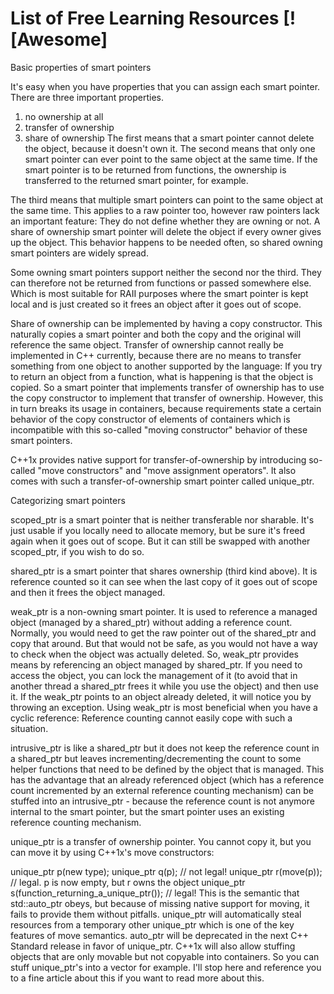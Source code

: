 # List of Free Learning Resources [![Awesome]

Basic properties of smart pointers

It's easy when you have properties that you can assign each smart pointer. There are three important properties.

1) no ownership at all
2) transfer of ownership
3) share of ownership
The first means that a smart pointer cannot delete the object, because it doesn't own it. The second means that only one smart pointer can ever point to the same object at the same time. If the smart pointer is to be returned from functions, the ownership is transferred to the returned smart pointer, for example.

The third means that multiple smart pointers can point to the same object at the same time. This applies to a raw pointer too, however raw pointers lack an important feature: They do not define whether they are owning or not. A share of ownership smart pointer will delete the object if every owner gives up the object. This behavior happens to be needed often, so shared owning smart pointers are widely spread.

Some owning smart pointers support neither the second nor the third. They can therefore not be returned from functions or passed somewhere else. Which is most suitable for RAII purposes where the smart pointer is kept local and is just created so it frees an object after it goes out of scope.

Share of ownership can be implemented by having a copy constructor. This naturally copies a smart pointer and both the copy and the original will reference the same object. Transfer of ownership cannot really be implemented in C++ currently, because there are no means to transfer something from one object to another supported by the language: If you try to return an object from a function, what is happening is that the object is copied. So a smart pointer that implements transfer of ownership has to use the copy constructor to implement that transfer of ownership. However, this in turn breaks its usage in containers, because requirements state a certain behavior of the copy constructor of elements of containers which is incompatible with this so-called "moving constructor" behavior of these smart pointers.

C++1x provides native support for transfer-of-ownership by introducing so-called "move constructors" and "move assignment operators". It also comes with such a transfer-of-ownership smart pointer called unique_ptr.

Categorizing smart pointers

scoped_ptr is a smart pointer that is neither transferable nor sharable. It's just usable if you locally need to allocate memory, but be sure it's freed again when it goes out of scope. But it can still be swapped with another scoped_ptr, if you wish to do so.

shared_ptr is a smart pointer that shares ownership (third kind above). It is reference counted so it can see when the last copy of it goes out of scope and then it frees the object managed.

weak_ptr is a non-owning smart pointer. It is used to reference a managed object (managed by a shared_ptr) without adding a reference count. Normally, you would need to get the raw pointer out of the shared_ptr and copy that around. But that would not be safe, as you would not have a way to check when the object was actually deleted. So, weak_ptr provides means by referencing an object managed by shared_ptr. If you need to access the object, you can lock the management of it (to avoid that in another thread a shared_ptr frees it while you use the object) and then use it. If the weak_ptr points to an object already deleted, it will notice you by throwing an exception. Using weak_ptr is most beneficial when you have a cyclic reference: Reference counting cannot easily cope with such a situation.

intrusive_ptr is like a shared_ptr but it does not keep the reference count in a shared_ptr but leaves incrementing/decrementing the count to some helper functions that need to be defined by the object that is managed. This has the advantage that an already referenced object (which has a reference count incremented by an external reference counting mechanism) can be stuffed into an intrusive_ptr - because the reference count is not anymore internal to the smart pointer, but the smart pointer uses an existing reference counting mechanism.

unique_ptr is a transfer of ownership pointer. You cannot copy it, but you can move it by using C++1x's move constructors:

unique_ptr<type> p(new type);
unique_ptr<type> q(p); // not legal!
unique_ptr<type> r(move(p)); // legal. p is now empty, but r owns the object
unique_ptr<type> s(function_returning_a_unique_ptr()); // legal!
This is the semantic that std::auto_ptr obeys, but because of missing native support for moving, it fails to provide them without pitfalls. unique_ptr will automatically steal resources from a temporary other unique_ptr which is one of the key features of move semantics. auto_ptr will be deprecated in the next C++ Standard release in favor of unique_ptr. C++1x will also allow stuffing objects that are only movable but not copyable into containers. So you can stuff unique_ptr's into a vector for example. I'll stop here and reference you to a fine article about this if you want to read more about this.
